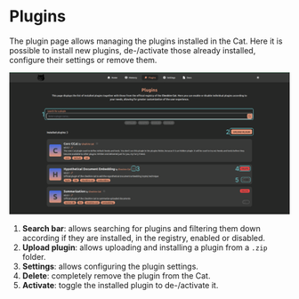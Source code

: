 # Plugins

The plugin page allows managing the plugins installed in the Cat.
Here it is possible to install new plugins, de-/activate those already installed,
configure their settings or remove them.

![Plugins](../../../assets/img/admin_screenshots/plugins.png)

1. **Search bar**: allows searching for plugins and filtering them down according if they are installed,
in the registry, enabled or disabled.
2. **Upload plugin**: allows uploading and installing a plugin from a `.zip` folder.
3. **Settings**: allows configuring the plugin settings.
4. **Delete**: completely remove the plugin from the Cat.
5. **Activate**: toggle the installed plugin to de-/activate it.